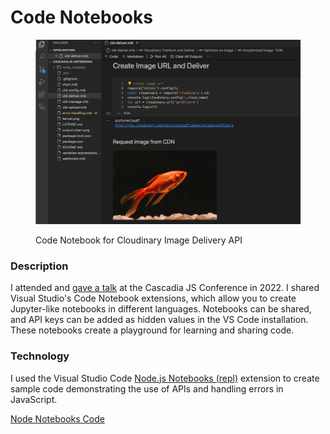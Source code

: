 # Code Notebooks



<figure><img src="../.gitbook/assets/code-notebook.png" alt=""><figcaption><p>Code Notebook for Cloudinary Image Delivery API</p></figcaption></figure>

### Description

I attended and [gave a talk](https://2022.cascadiajs.com/speakers/rebecca-peltz) at the Cascadia JS Conference in 2022. I shared Visual Studio's Code Notebook extensions, which allow you to create Jupyter-like notebooks in different languages. Notebooks can be shared, and API keys can be added as hidden values in the VS Code installation.  These notebooks create a playground for learning and sharing code.

### Technology

I used the Visual Studio Code [Node.js Notebooks (repl)](https://marketplace.visualstudio.com/items?itemName=donjayamanne.typescript-notebook) extension to create sample code demonstrating the use of APIs and handling errors in JavaScript. &#x20;

[Node Notebooks Code](https://github.com/rebeccapeltz/cascadiajs-notebooks)

